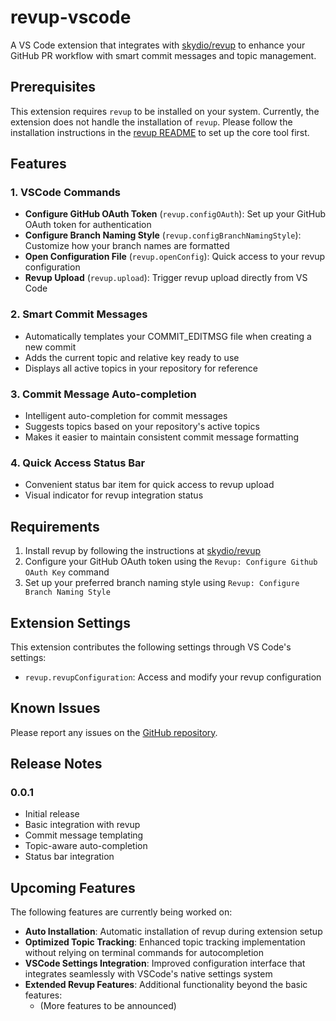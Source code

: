 # revup-vscode

A VS Code extension that integrates with
[skydio/revup](https://github.com/skydio/revup) to enhance your GitHub PR
workflow with smart commit messages and topic management.

## Prerequisites

This extension requires `revup` to be installed on your system. Currently, the
extension does not handle the installation of `revup`. Please follow the
installation instructions in the [revup README](https://github.com/skydio/revup)
to set up the core tool first.

## Features

### 1. VSCode Commands

-   **Configure GitHub OAuth Token** (`revup.configOAuth`): Set up your GitHub
    OAuth token for authentication
-   **Configure Branch Naming Style** (`revup.configBranchNamingStyle`):
    Customize how your branch names are formatted
-   **Open Configuration File** (`revup.openConfig`): Quick access to your revup
    configuration
-   **Revup Upload** (`revup.upload`): Trigger revup upload directly from VS
    Code

### 2. Smart Commit Messages

-   Automatically templates your COMMIT_EDITMSG file when creating a new commit
-   Adds the current topic and relative key ready to use
-   Displays all active topics in your repository for reference

### 3. Commit Message Auto-completion

-   Intelligent auto-completion for commit messages
-   Suggests topics based on your repository's active topics
-   Makes it easier to maintain consistent commit message formatting

### 4. Quick Access Status Bar

-   Convenient status bar item for quick access to revup upload
-   Visual indicator for revup integration status

## Requirements

1. Install revup by following the instructions at
   [skydio/revup](https://github.com/skydio/revup)
2. Configure your GitHub OAuth token using the
   `Revup: Configure Github OAuth Key` command
3. Set up your preferred branch naming style using
   `Revup: Configure Branch Naming Style`

## Extension Settings

This extension contributes the following settings through VS Code's settings:

-   `revup.revupConfiguration`: Access and modify your revup configuration

## Known Issues

Please report any issues on the
[GitHub repository](https://github.com/derewah/revup-vscode/issues).

## Release Notes

### 0.0.1

-   Initial release
-   Basic integration with revup
-   Commit message templating
-   Topic-aware auto-completion
-   Status bar integration

## Upcoming Features

The following features are currently being worked on:

-   **Auto Installation**: Automatic installation of revup during extension
    setup
-   **Optimized Topic Tracking**: Enhanced topic tracking implementation without
    relying on terminal commands for autocompletion
-   **VSCode Settings Integration**: Improved configuration interface that
    integrates seamlessly with VSCode's native settings system
-   **Extended Revup Features**: Additional functionality beyond the basic
    features:
    -   (More features to be announced)
